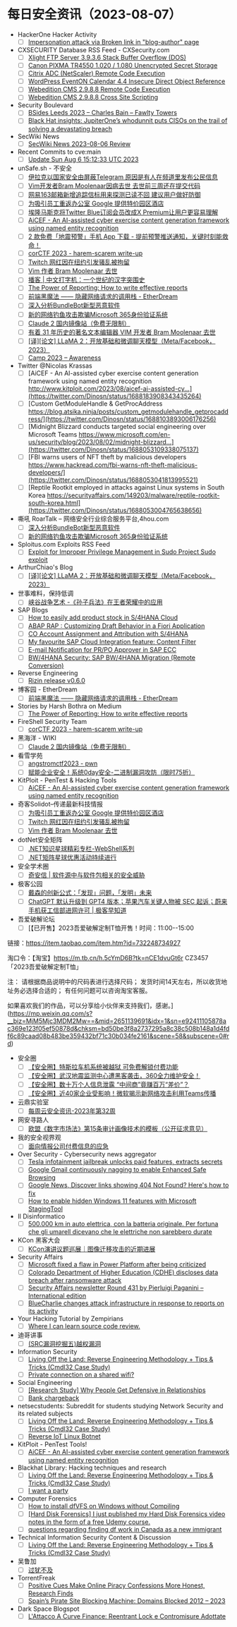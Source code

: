 # 每日安全资讯（2023-08-07）

- HackerOne Hacker Activity
  - [ ] [Impersonation attack via Broken link in "blog-author" page](https://hackerone.com/reports/1434246)
- CXSECURITY Database RSS Feed - CXSecurity.com
  - [ ] [Xlight FTP Server 3.9.3.6 Stack Buffer Overflow (DOS)](https://cxsecurity.com/issue/WLB-2023080032)
  - [ ] [Canon PIXMA TR4550 1.020 / 1.080 Unencrypted Secret Storage](https://cxsecurity.com/issue/WLB-2023080031)
  - [ ] [Citrix ADC (NetScaler) Remote Code Execution](https://cxsecurity.com/issue/WLB-2023080030)
  - [ ] [WordPress EventON Calendar 4.4 Insecure Direct Object Reference](https://cxsecurity.com/issue/WLB-2023080029)
  - [ ] [Webedition CMS 2.9.8.8 Remote Code Execution](https://cxsecurity.com/issue/WLB-2023080028)
  - [ ] [Webedition CMS 2.9.8.8 Cross Site Scripting](https://cxsecurity.com/issue/WLB-2023080027)
- Security Boulevard
  - [ ] [BSides Leeds 2023 – Charles Bain –  Fawlty Towers](https://securityboulevard.com/2023/08/bsides-leeds-2023-charles-bain-fawlty-towers/)
  - [ ] [Black Hat insights: JupiterOne’s whodunnit puts CISOs on the trail of solving a devastating breach](https://securityboulevard.com/2023/08/black-hat-insights-jupiterones-whodunnit-puts-cisos-on-the-trail-of-solving-a-devastating-breach/)
- SecWiki News
  - [ ] [SecWiki News 2023-08-06 Review](http://www.sec-wiki.com/?2023-08-06)
- Recent Commits to cve:main
  - [ ] [Update Sun Aug  6 15:12:33 UTC 2023](https://github.com/trickest/cve/commit/9c25c9d74128996d833c65a0070609c544318b8f)
- unSafe.sh - 不安全
  - [ ] [伊拉克以国家安全由屏蔽Telegram 原因是有人在频道里发布公民信息](https://buaq.net/go-173793.html)
  - [ ] [Vim开发者Bram Moolenaar因病去世 去世前三周还在提交代码](https://buaq.net/go-173794.html)
  - [ ] [网易163邮箱新增追踪信标用来探测已读不回 建议用户做好防御](https://buaq.net/go-173795.html)
  - [ ] [为吸引员工重返办公室 Google 提供特价园区酒店](https://buaq.net/go-173790.html)
  - [ ] [埃隆马斯克将Twitter Blue订阅会员改成X Premium让用户更容易理解](https://buaq.net/go-173796.html)
  - [ ] [AiCEF - An AI-assisted cyber exercise content generation framework using named entity recognition](https://buaq.net/go-173789.html)
  - [ ] [2 款免费「地震预警」手机 App 下载 - 提前预警推送通知，关键时刻能救命！](https://buaq.net/go-173798.html)
  - [ ] [corCTF 2023 - harem-scarem write-up](https://buaq.net/go-173799.html)
  - [ ] [Twitch 网红因在纽约引发骚乱被拘留](https://buaq.net/go-173791.html)
  - [ ] [Vim 作者 Bram Moolenaar 去世](https://buaq.net/go-173792.html)
  - [ ] [播客 | 中文打字机：一个世纪的汉字突围史](https://buaq.net/go-173788.html)
  - [ ] [The Power of Reporting: How to write effective reports](https://buaq.net/go-173787.html)
  - [ ] [前端黑魔法 —— 隐藏网络请求的调用栈 - EtherDream](https://buaq.net/go-173785.html)
  - [ ] [深入分析BundleBot新型恶意软件](https://buaq.net/go-173782.html)
  - [ ] [新的网络钓鱼攻击欺骗Microsoft 365身份验证系统](https://buaq.net/go-173783.html)
  - [ ] [Claude 2 国内镜像站（免费无限制）](https://buaq.net/go-173784.html)
  - [ ] [有着 31 年历史的著名文本编辑器 VIM 开发者 Bram Moolenaar 去世](https://buaq.net/go-173779.html)
  - [ ] [[译][论文] LLaMA 2：开放基础和微调聊天模型（Meta/Facebook，2023）](https://buaq.net/go-173797.html)
  - [ ] [Camp 2023 – Awareness](https://buaq.net/go-173781.html)
- Twitter @Nicolas Krassas
  - [ ] [AiCEF - An AI-assisted cyber exercise content generation framework using named entity recognition http://www.kitploit.com/2023/08/aicef-ai-assisted-cy...](https://twitter.com/Dinosn/status/1688183908343435264)
  - [ ] [Custom GetModuleHandle & GetProcAddress https://blog.atsika.ninja/posts/custom_getmodulehandle_getprocaddress/](https://twitter.com/Dinosn/status/1688103893006176256)
  - [ ] [Midnight Blizzard conducts targeted social engineering over Microsoft Teams https://www.microsoft.com/en-us/security/blog/2023/08/02/midnight-blizzard...](https://twitter.com/Dinosn/status/1688053109338075137)
  - [ ] [FBI warns users of NFT theft by malicious developers https://www.hackread.com/fbi-warns-nft-theft-malicious-developers/](https://twitter.com/Dinosn/status/1688053041813995521)
  - [ ] [Reptile Rootkit employed in attacks against Linux systems in South Korea https://securityaffairs.com/149203/malware/reptile-rootkit-south-korea.html](https://twitter.com/Dinosn/status/1688053004765638656)
- 嘶吼 RoarTalk – 网络安全行业综合服务平台,4hou.com
  - [ ] [深入分析BundleBot新型恶意软件](https://www.4hou.com/posts/JKXg)
  - [ ] [新的网络钓鱼攻击欺骗Microsoft 365身份验证系统](https://www.4hou.com/posts/qpD7)
- Sploitus.com Exploits RSS Feed
  - [ ] [Exploit for Improper Privilege Management in Sudo Project Sudo exploit](https://sploitus.com/exploit?id=4331D355-28DD-52B7-AE70-FBB2C3B7BC00&utm_source=rss&utm_medium=rss)
- ArthurChiao's Blog
  - [ ] [[译][论文] LLaMA 2：开放基础和微调聊天模型（Meta/Facebook，2023）](https://arthurchiao.github.io/blog/llama2-paper-zh/)
- 世事难料，保持低调
  - [ ] [峡谷战争艺术 -《孙子兵法》在王者荣耀中的应用](https://blog.csdn.net/ariesjzj/article/details/132121667)
- SAP Blogs
  - [ ] [How to easily add product stock in S/4HANA Cloud](https://blogs.sap.com/2023/08/06/how-to-easily-add-product-stock-in-s-4hana-cloud/)
  - [ ] [ABAP RAP : Customizing Draft Behavior in a Fiori Application](https://blogs.sap.com/2023/08/06/abap-rap-customizing-draft-behavior-in-a-fiori-application/)
  - [ ] [CO Account Assignment and Attribution with S/4HANA](https://blogs.sap.com/2023/08/06/co-account-assignment-and-attribution-with-s-4hana/)
  - [ ] [My favourite SAP Cloud Integration feature: Content Filter](https://blogs.sap.com/2023/08/06/my-favourite-sap-cloud-integration-feature-content-filter/)
  - [ ] [E-mail Notification for PR/PO Approver in SAP ECC](https://blogs.sap.com/2023/08/06/e-mail-notification-for-pr-po-approver-in-sap/)
  - [ ] [BW/4HANA Security: SAP BW/4HANA Migration (Remote Conversion)](https://blogs.sap.com/2023/08/06/bw-4hana-security-sap-bw-4hana-migration-remote-conversion/)
- Reverse Engineering
  - [ ] [Rizin release v0.6.0](https://www.reddit.com/r/ReverseEngineering/comments/15k1d6d/rizin_release_v060/)
- 博客园 - EtherDream
  - [ ] [前端黑魔法 —— 隐藏网络请求的调用栈 - EtherDream](https://www.cnblogs.com/index-html/p/hide-request-initiator.html)
- Stories by Harsh Bothra on Medium
  - [ ] [The Power of Reporting: How to write effective reports](https://hbothra22.medium.com/the-power-of-reporting-how-to-write-effective-reports-4034d6c87eca?source=rss-54fa249211d2------2)
- FireShell Security Team
  - [ ] [corCTF 2023 - harem-scarem write-up](https://fireshellsecurity.team/corctf2023-harem-scarem/)
- 黑海洋 - WIKI
  - [ ] [Claude 2 国内镜像站（免费无限制）](https://blog.upx8.com/3748)
- 看雪学苑
  - [ ] [angstromctf2023 - pwn](https://mp.weixin.qq.com/s?__biz=MjM5NTc2MDYxMw==&mid=2458511583&idx=1&sn=6213024c9aebe18308c20ef3d2fada61&chksm=b18ed85586f9514324faa57c8a240c4446c1fbd72b534f3b363df48f0c8d7728b40923ab4ed2&scene=58&subscene=0#rd)
  - [ ] [赋能企业安全！系统0day安全-二进制漏洞攻防（限时75折）](https://mp.weixin.qq.com/s?__biz=MjM5NTc2MDYxMw==&mid=2458511583&idx=2&sn=5abcbfe9689cc31587ec3fa07f5217d3&chksm=b18ed85586f951433532f6e06b1e342136c87c64b365e740d5b7428e53edc06be6f464b0524a&scene=58&subscene=0#rd)
- KitPloit - PenTest & Hacking Tools
  - [ ] [AiCEF - An AI-assisted cyber exercise content generation framework using named entity recognition](http://www.kitploit.com/2023/08/aicef-ai-assisted-cyber-exercise.html)
- 奇客Solidot–传递最新科技情报
  - [ ] [为吸引员工重返办公室 Google 提供特价园区酒店](https://www.solidot.org/story?sid=75718)
  - [ ] [Twitch 网红因在纽约引发骚乱被拘留](https://www.solidot.org/story?sid=75717)
  - [ ] [Vim 作者 Bram Moolenaar 去世](https://www.solidot.org/story?sid=75716)
- dotNet安全矩阵
  - [ ] [.NET知识星球精彩专栏-WebShell系列](https://mp.weixin.qq.com/s?__biz=MzUyOTc3NTQ5MA==&mid=2247488207&idx=1&sn=7e953a45c3a64a6aaa97796b753cbad6&chksm=fa5abc22cd2d3534fd9781db2499e528597b9704fa936411e15a8fa7fcf25456770e0a9aa7c1&scene=58&subscene=0#rd)
  - [ ] [.NET矩阵星球优惠活动持续进行](https://mp.weixin.qq.com/s?__biz=MzUyOTc3NTQ5MA==&mid=2247488207&idx=2&sn=826c9497733d28c9095a47c5e17a6db4&chksm=fa5abc22cd2d35342a275002efefeffeaeb5d295c57310a692ce140f68bf4f0c3445d27e8efb&scene=58&subscene=0#rd)
- 安全学术圈
  - [ ] [奇安信 | 软件源中与软件包相关的安全威胁](https://mp.weixin.qq.com/s?__biz=MzU5MTM5MTQ2MA==&mid=2247489312&idx=1&sn=0a1488ea54a855294f646e2e9eba4b73&chksm=fe2ee8abc95961bd4aee85adaa7b76f6b4ebf05b192d764f6338a6e402eeda481e36a92780a6&scene=58&subscene=0#rd)
- 极客公园
  - [ ] [戴森的创新公式：「发现」问题，「发明」未来](https://mp.weixin.qq.com/s?__biz=MTMwNDMwODQ0MQ==&mid=2653005349&idx=1&sn=b56becde83ac18d5c37a15945fece67e&chksm=7e54db9349235285d7f1b066354d13ae9d3a3902cd48b02b3aba9643a2a4d378cd5df1a0c985&scene=58&subscene=0#rd)
  - [ ] [ChatGPT 默认升级到 GPT4 版本；苹果汽车关键人物被 SEC 起诉；蔚来手机获工信部进网许可 | 极客早知道](https://mp.weixin.qq.com/s?__biz=MTMwNDMwODQ0MQ==&mid=2653005348&idx=1&sn=94c040f40cda751d3cd3b75c9bf1b312&chksm=7e54db9249235284fef0fc07e8e2c66b203c46a37f8deacd124ae54df251ee5d6abdc05817dc&scene=58&subscene=0#rd)
- 吾爱破解论坛
  - [ ] [【已开售】2023吾爱破解定制T恤开售！时间：11:00--15:00

链接：https://item.taobao.com/item.htm?id=732248734927

淘口令：【淘宝】https://m.tb.cn/h.5cYmD6B?tk=nCE1dvuGt6r CZ3457 「2023吾爱破解定制T恤」

注：
请根据商品说明中的尺码表进行选择尺码；
发货时间14天左右，所以收货地址务必选择合适的；
有任何问题可以咨询淘宝客服。

如果喜欢我们的作品，可以分享给小伙伴来支持我们，感谢。](https://mp.weixin.qq.com/s?__biz=MjM5Mjc3MDM2Mw==&mid=2651139691&idx=1&sn=e92411105878ac369e123f05ef50878d&chksm=bd50be3f8a2737295a8c38c508b148a1d4fdf6c89caad08b483be359432bf71c30b034fe2161&scene=58&subscene=0#rd)
- 安全圈
  - [ ] [【安全圈】特斯拉车机系统被越狱 可免费解锁付费功能](https://mp.weixin.qq.com/s?__biz=MzIzMzE4NDU1OQ==&mid=2652041383&idx=1&sn=dbd7fd0f1fa42c428e763fb0e0dd4f6c&chksm=f36fdce7c41855f1e0a31747f4dca40c52da6f6349ab957ddafae0e9cd57d93cb78029548007&scene=58&subscene=0#rd)
  - [ ] [【安全圈】武汉地震监测中心遭黑客袭击，360全力维护安全！](https://mp.weixin.qq.com/s?__biz=MzIzMzE4NDU1OQ==&mid=2652041383&idx=2&sn=db50b0447574cac8a06833de3ea3b5aa&chksm=f36fdce7c41855f184ad0ee7a3ab6c3ff2c9d1e322e493743de3e68303ec657795eb2497b02d&scene=58&subscene=0#rd)
  - [ ] [【安全圈】数十万个人信息泄露 “中间商”竟赚百万“差价”？](https://mp.weixin.qq.com/s?__biz=MzIzMzE4NDU1OQ==&mid=2652041383&idx=3&sn=007f24a7d3d639df2749b855df8b644d&chksm=f36fdce7c41855f1bbcbb746ccd2df65b9918b6057670b41e66a5554760d2205a7acef0dc5a3&scene=58&subscene=0#rd)
  - [ ] [【安全圈】近40家企业受影响！微软揭示新网络攻击利用Teams传播](https://mp.weixin.qq.com/s?__biz=MzIzMzE4NDU1OQ==&mid=2652041383&idx=4&sn=bc71f317b43409cc866ebb4b990784c7&chksm=f36fdce7c41855f1279277701cb64c67f50be6054863707624377c01991f863a6abbcaca4415&scene=58&subscene=0#rd)
- 云鼎实验室
  - [ ] [每周云安全资讯-2023年第32周](https://mp.weixin.qq.com/s?__biz=MzU3ODAyMjg4OQ==&mid=2247494987&idx=1&sn=3d81dace16736ba8f8c5ecd0a2a51227&chksm=fd7911cdca0e98db7cef10787d482b7106c3d59333c1be9c0a508b6306ec7f83a57b3b47b1b5&scene=58&subscene=0#rd)
- 网安寻路人
  - [ ] [欧盟《数字市场法》第15条审计画像技术的模板（公开征求意见）](https://mp.weixin.qq.com/s?__biz=MzIxODM0NDU4MQ==&mid=2247500189&idx=1&sn=bc7fffd862ab181718c701e670b6a85a&chksm=97e97c77a09ef5617e06ba387f2b5a5e36fabca954c456649a2081fa1f45d20265b7b4230258&scene=58&subscene=0#rd)
- 我的安全视界观
  - [ ] [面向情报公司付费信息的应急](https://mp.weixin.qq.com/s?__biz=MzI3Njk2OTIzOQ==&mid=2247485338&idx=1&sn=794ae1cf2bb72f67429528a256157b8c&chksm=eb6c25e2dc1bacf48da84f1bc449629fb376400b3489ac0d71c464aa6360de6f6c68ae7cd8dd&scene=58&subscene=0#rd)
- Over Security - Cybersecurity news aggregator
  - [ ] [Tesla infotainment jailbreak unlocks paid features, extracts secrets](https://www.bleepingcomputer.com/news/security/tesla-infotainment-jailbreak-unlocks-paid-features-extracts-secrets/)
  - [ ] [Google Gmail continuously nagging to enable Enhanced Safe Browsing](https://www.bleepingcomputer.com/news/google/google-gmail-continuously-nagging-to-enable-enhanced-safe-browsing/)
  - [ ] [Google News, Discover links showing 404 Not Found? Here's how to fix](https://www.bleepingcomputer.com/news/technology/google-news-discover-links-showing-404-not-found-heres-how-to-fix/)
  - [ ] [How to enable hidden Windows 11 features with Microsoft StagingTool](https://www.bleepingcomputer.com/news/microsoft/how-to-enable-hidden-windows-11-features-with-microsoft-stagingtool/)
- Il Disinformatico
  - [ ] [500.000 km in auto elettrica, con la batteria originale. Per fortuna che gli umarell dicevano che le elettriche non sarebbero durate](http://attivissimo.blogspot.com/2023/08/500000-km-in-auto-elettrica-con-la.html)
- KCon 黑客大会
  - [ ] [KCon演讲议题巡展｜图像迁移攻击的近期进展](https://mp.weixin.qq.com/s?__biz=MzIzOTAwNzc1OQ==&mid=2651136933&idx=1&sn=85ca7e138a4359c926a9d3e43344a908&chksm=f2c122c5c5b6abd3d18fdfa920a682d40a508675d2d597e26cc07c215a9ad8779b80ffc5da29&scene=58&subscene=0#rd)
- Security Affairs
  - [ ] [Microsoft fixed a flaw in Power Platform after being criticized](https://securityaffairs.com/149237/hacking/microsoft-power-platform-flaw.html)
  - [ ] [Colorado Department of Higher Education (CDHE) discloses data breach after ransomware attack](https://securityaffairs.com/149228/data-breach/colorado-department-of-higher-education-data-breach.html)
  - [ ] [Security Affairs newsletter Round 431 by Pierluigi Paganini – International edition](https://securityaffairs.com/149224/breaking-news/security-affairs-newsletter-round-431-by-pierluigi-paganini-international-edition.html)
  - [ ] [BlueCharlie changes attack infrastructure in response to reports on its activity](https://securityaffairs.com/149213/apt/bluecharlie-changes-attack-infrastructure.html)
- Your Hacking Tutorial by Zempirians
  - [ ] [Where I can learn source code review.](https://www.reddit.com/r/HowToHack/comments/15juc5b/where_i_can_learn_source_code_review/)
- 迪哥讲事
  - [ ] [(SRC漏洞挖掘五)越权漏洞](https://mp.weixin.qq.com/s?__biz=MzIzMTIzNTM0MA==&mid=2247491326&idx=1&sn=9faefd1f7675cc5ee24b5771a14688d6&chksm=e8a6149ddfd19d8b9a843b88781af7882b8010c85b07c3c19895377527d9c34d1ee2bd381b20&scene=58&subscene=0#rd)
- Information Security
  - [ ] [Living Off the Land: Reverse Engineering Methodology + Tips & Tricks (Cmdl32 Case Study)](https://www.reddit.com/r/Information_Security/comments/15k19yy/living_off_the_land_reverse_engineering/)
  - [ ] [Private connection on a shared wifi?](https://www.reddit.com/r/Information_Security/comments/15jgs8b/private_connection_on_a_shared_wifi/)
- Social Engineering
  - [ ] [[Research Study] Why People Get Defensive in Relationships](https://www.reddit.com/r/SocialEngineering/comments/15jyht6/research_study_why_people_get_defensive_in/)
  - [ ] [Bank chargeback](https://www.reddit.com/r/SocialEngineering/comments/15jq4ds/bank_chargeback/)
- netsecstudents: Subreddit for students studying Network Security and its related subjects
  - [ ] [Living Off the Land: Reverse Engineering Methodology + Tips & Tricks (Cmdl32 Case Study)](https://www.reddit.com/r/netsecstudents/comments/15k19ws/living_off_the_land_reverse_engineering/)
  - [ ] [Reverse IoT Linux Botnet](https://www.reddit.com/r/netsecstudents/comments/15jka2y/reverse_iot_linux_botnet/)
- KitPloit - PenTest Tools!
  - [ ] [AiCEF - An AI-assisted cyber exercise content generation framework using named entity recognition](http://www.kitploit.com/2023/08/aicef-ai-assisted-cyber-exercise.html)
- Blackhat Library: Hacking techniques and research
  - [ ] [Living Off the Land: Reverse Engineering Methodology + Tips & Tricks (Cmdl32 Case Study)](https://www.reddit.com/r/blackhat/comments/15k1ahr/living_off_the_land_reverse_engineering/)
  - [ ] [I want a party](https://www.reddit.com/r/blackhat/comments/15k4ooz/i_want_a_party/)
- Computer Forensics
  - [ ] [How to install dfVFS on Windows without Compiling](https://www.reddit.com/r/computerforensics/comments/15jup3t/how_to_install_dfvfs_on_windows_without_compiling/)
  - [ ] [[Hard Disk Forensics] I just published my Hard Disk Forensics video notes in the form of a free Udemy course.](https://www.reddit.com/r/computerforensics/comments/15jb1fr/hard_disk_forensics_i_just_published_my_hard_disk/)
  - [ ] [questions regarding finding df work in Canada as a new immigrant](https://www.reddit.com/r/computerforensics/comments/15jfx7z/questions_regarding_finding_df_work_in_canada_as/)
- Technical Information Security Content & Discussion
  - [ ] [Living Off the Land: Reverse Engineering Methodology + Tips & Tricks (Cmdl32 Case Study)](https://www.reddit.com/r/netsec/comments/15k19us/living_off_the_land_reverse_engineering/)
- 吴鲁加
  - [ ] [过犹不及](https://mp.weixin.qq.com/s?__biz=Mzg5NDY4ODM1MA==&mid=2247484472&idx=1&sn=dc616304b4f48e66364c7371650a2cd4&chksm=c01a8909f76d001fdb4c3993e4ceea0940c9f30069943b1bde06de357792476d7cb63f52832b&scene=58&subscene=0#rd)
- TorrentFreak
  - [ ] [Positive Cues Make Online Piracy Confessions More Honest, Research Finds](https://torrentfreak.com/positive-cues-make-online-piracy-confessions-more-honest-research-finds-230806/)
  - [ ] [Spain’s Pirate Site Blocking Machine: Domains Blocked 2012 – 2023](https://torrentfreak.com/spains-pirate-site-blocking-machine-domains-blocked-in-2023-230805/)
- Dark Space Blogspot
  - [ ] [L'Attacco A Curve Finance: Reentrant Lock e Contromisure Adottate](http://darkwhite666.blogspot.com/2023/08/lattacco-curve-finance-reentrant-lock-e.html)
